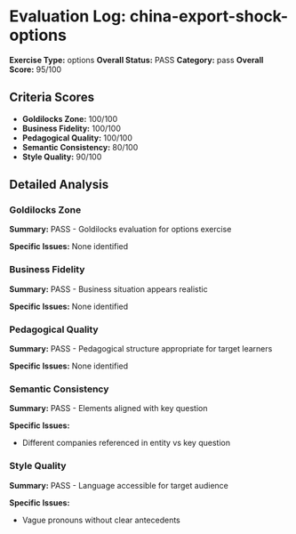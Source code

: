 # Evaluation Log: china-export-shock-options

**Exercise Type:** options
**Overall Status:** PASS
**Category:** pass
**Overall Score:** 95/100

## Criteria Scores

- **Goldilocks Zone:** 100/100
- **Business Fidelity:** 100/100
- **Pedagogical Quality:** 100/100
- **Semantic Consistency:** 80/100
- **Style Quality:** 90/100

## Detailed Analysis

### Goldilocks Zone
**Summary:** PASS - Goldilocks evaluation for options exercise

**Specific Issues:** None identified

### Business Fidelity
**Summary:** PASS - Business situation appears realistic

**Specific Issues:** None identified

### Pedagogical Quality
**Summary:** PASS - Pedagogical structure appropriate for target learners

**Specific Issues:** None identified

### Semantic Consistency
**Summary:** PASS - Elements aligned with key question

**Specific Issues:**
- Different companies referenced in entity vs key question

### Style Quality
**Summary:** PASS - Language accessible for target audience

**Specific Issues:**
- Vague pronouns without clear antecedents

